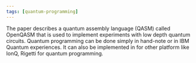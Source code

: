 ```yaml
---
tags: [quantum-programming]
---
```

The paper describes a quantum assembly language (QASM) called OpenQASM that is used to implement experiments with low depth quantum circuits.
Quantum programming can be done simply in hand-note or in IBM Quantum experiences.
It can also be implemented in for other platform like IonQ, Rigetti for quantum programming.
